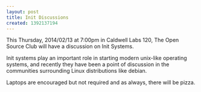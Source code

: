 ```yaml
---
layout: post
title: Init Discussions
created: 1392137194
---
```

This Thursday, 2014/02/13 at 7:00pm in Caldwell Labs 120, The Open Source Club will have a discussion on Init Systems.

Init systems play an important role in starting modern unix-like operating systems, and recently they have been a point of discussion in the communities surrounding Linux distributions like debian.

Laptops are encouraged but not required and as always, there will be pizza.
